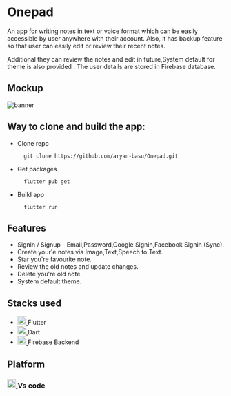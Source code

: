 # Onepad

An app for writing notes in text or voice format which can be easily accessible by user anywhere with their account. Also, it has backup feature so that user can easily edit or review their recent notes.

Additional they can review the notes and edit in future,System default for theme is also provided .
The user details are  stored in Firebase database.

## Mockup

![banner](https://user-images.githubusercontent.com/54928117/131436658-ac056d5f-4b0c-46c9-a121-6408885fff1a.jpeg)


## Way to clone and build the app:
- Clone repo

		git clone https://github.com/aryan-basu/Onepad.git

- Get packages

		flutter pub get
- Build app

		flutter run
		
## Features 
- Signin / Signup - Email,Password,Google Signin,Facebook Signin (Sync).
- Create your'e notes via Image,Text,Speech to Text.
- Star you're favourite note.
- Review the old notes and update changes.
- Delete you're old note.
- System default theme.

## Stacks used
* <a href="https://flutter.dev" target="_blank"> <img src="https://www.vectorlogo.zone/logos/flutterio/flutterio-icon.svg" alt="flutter" width="20" height="20"/> </a> Flutter
* <a href="https://dart.dev" target="_blank"> <img src="https://www.vectorlogo.zone/logos/dartlang/dartlang-icon.svg" alt="dart" width="20" height="20"/> </a> Dart
* <a href="https://firebase.google.com/" target="_blank"> <img src="https://www.vectorlogo.zone/logos/firebase/firebase-icon.svg" alt="firebase" width="20" height="20"/> </a> Firebase Backend


## Platform
 <h3> <a href="https://flutter.dev" target="_blank"> <img src="https://i.pinimg.com/originals/00/f4/05/00f40564d281eee8dbb931024b8e6975.png" alt="flutter" width="20" height="20"/> </a> Vs code </h3>




